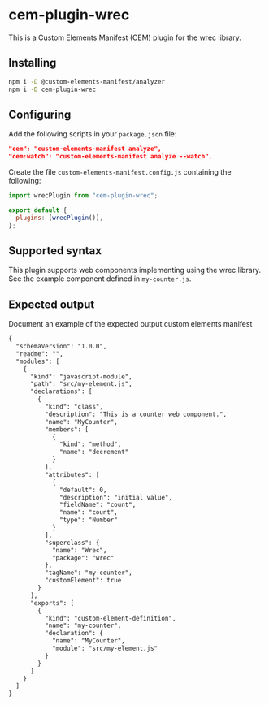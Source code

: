 # cem-plugin-wrec

This is a Custom Elements Manifest (CEM) plugin
for the [wrec](https://github.com/mvolkmann/wrec) library.

## Installing

```bash
npm i -D @custom-elements-manifest/analyzer
npm i -D cem-plugin-wrec
```

## Configuring

Add the following scripts in your `package.json` file:

```json
"cem": "custom-elements-manifest analyze",
"cem:watch": "custom-elements-manifest analyze --watch",
```

Create the file `custom-elements-manifest.config.js` containing the following:

```js
import wrecPlugin from "cem-plugin-wrec";

export default {
  plugins: [wrecPlugin()],
};
```

## Supported syntax

This plugin supports web components implementing using the wrec library.
See the example component defined in `my-counter.js`.

## Expected output

Document an example of the expected output custom elements manifest

```diff
{
  "schemaVersion": "1.0.0",
  "readme": "",
  "modules": [
    {
      "kind": "javascript-module",
      "path": "src/my-element.js",
      "declarations": [
        {
          "kind": "class",
          "description": "This is a counter web component.",
          "name": "MyCounter",
          "members": [
            {
              "kind": "method",
              "name": "decrement"
            }
          ],
          "attributes": [
            {
              "default": 0,
              "description": "initial value",
              "fieldName": "count",
              "name": "count",
              "type": "Number"
            }
          ],
          "superclass": {
            "name": "Wrec",
            "package": "wrec"
          },
          "tagName": "my-counter",
          "customElement": true
        }
      ],
      "exports": [
        {
          "kind": "custom-element-definition",
          "name": "my-counter",
          "declaration": {
            "name": "MyCounter",
            "module": "src/my-element.js"
          }
        }
      ]
    }
  ]
}
```
